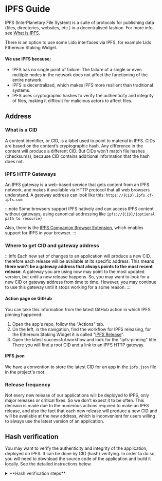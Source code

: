# IPFS Guide

IPFS (InterPlanetary File System) is a suite of protocols for publishing data (files, directories, websites, etc.) in a decentralised fashion.
For more info, see [What is IPFS](https://docs.ipfs.tech/concepts/what-is-ipfs/).

There is an option to use some Lido interfaces via IPFS, for example Lido Ethereum Staking Widget.

#### We use IPFS because:
- IPFS has no single point of failure. The failure of a single or even multiple nodes in the network does not affect the functioning of the entire network.
- IPFS is decentralized, which makes IPFS more resilient than traditional systems.
- IPFS uses cryptographic hashes to verify the authenticity and integrity of files, making it difficult for malicious actors to affect files.

## Address
### What is a CID
A content identifier, or CID, is a label used to point to material in IPFS. CIDs are based on the content’s cryptographic hash.
Any difference in the content will produce a different CID.
But CIDs won't match file hashes (checksums), because CID contains additional information that the hash does not.

### IPFS HTTP Gateways
An IPFS gateway is a web-based service that gets content from an IPFS network, and makes it available via HTTP protocol
that all web browsers understand.
A gateway address can look like this: `https://{CID}.ipfs.cf-ipfs.com`

:::note
Some browsers support IPFS natively and can access IPFS content without gateways, using canonical addressing like
`ipfs://{CID}/{optional path to resource}`

Also, there is the [IPFS Companion Browser Extension](https://docs.ipfs.tech/install/ipfs-companion), which enables support for IPFS in your browser.
:::

### Where to get CID and gateway address

:::info
Each new set of changes to an application will produce a new CID, therefore each release will be available at its specific address.
This means **there won't be a gateway address that always points to the most recent release**.
A gateway you are using now may point to the most updated version, but until a new release happens.
So, you may want to look for a new CID or gateway address from time to time.
However, you may continue to use this gateway until it stops working for a some reason.
:::

#### Action page on GitHub
You can take this information from the latest GitHub action in which IPFS pinning happened:
1. Open the app's repo, follow the "Actions" tab.
2. On the left, in the navigation, find the workflow for IPFS releasing, for the Ethereum Staking Widget it is called "[IPFS Release](https://github.com/lidofinance/ethereum-staking-widget/actions/workflows/ci-ipfs.yml)".
3. Open the latest successful workflow and look for the "ipfs-pinning" title. There you will find a root CID and a link to an IPFS HTTP gateway.

#### IPFS.json
We have a convention to store the latest CID for an app in the `ipfs.json` file in the project's root.

### Release frequency
Not every new release of our applications will be deployed to IPFS, only major releases or critical fixes. So we don't expect it to be often.
This decision is made due to the numerous actions required to make an IPFS release,
and also the fact that each new release will produce a new CID and will be available at the new address,
which is inconvenient for users willing to always use the latest version of an application.

## Hash verification
You may want to verify the authenticity and integrity of the application, deployed on IPFS.
It can be done by CID (hash) verifying. In order to do so, you will need to download the source code of the application and build it locally.
See the detailed instructions below.

<details>
<summary>
**Hash verification steps**
</summary>
<div>
Lido Ethereum Staking Widget is taken as example here.

#### 1. Clone the repository
The repo for Ethereum Staking Widget is here: https://github.com/lidofinance/ethereum-staking-widget

#### 2. Set up the project as usual
1. Add ENV variables.
2. Remove `node_modules` directory if the project was set up earlier.
3. Install node modules using `yarn install --frozen-lockfile`.
4. Follow other instructions described in the project's README.

#### 3. Configure build-info.json
The `build-info.json` file is located in the project's root, [here is the link](https://github.com/lidofinance/ethereum-staking-widget/blob/develop/build-info.json).
It must contain information about the version of the application, which is currently deployed to IPFS.
You can take this information from the latest GitHub action in which IPFS pinning happened:
1. Open the app's repo, follow the "Actions" tab.
2. On the left, in the navigation, find the workflow for IPFS releasing, for the Ethereum Staking Widget it is called "[IPFS Release](https://github.com/lidofinance/ethereum-staking-widget/actions/workflows/ci-ipfs.yml)".
3. Open the latest successful workflow and look for the "prepare-for-ipfs summary" title or the JSON data which looks like this:
   ```json
   { "branch": "main", "commit": "56ab68d", "version": "0.0.1" }
   ```
4. Copy the data to your local `build-info.json`

#### 4. Build the IPFS version
Run a suitable npm script to build the IPFS version.
In case of Ethereum Staking Widget, it is `yarn build-ipfs`.

#### 5. Create a CAR file and get its CID (hash)
For Next.js applications the build files will be in the `out` directory.
The following command generates a CAR file from the `out` directory with build files, and it will display the IPFS hash in the console.
```
npx ipfs-car pack ./out --output ./out.car
```

#### 6. Get CID (hash) of the application deployed to IPFS
You will need to get the hash of the latest released CAR file.
It can be found on the Releases page of the repository under the "Assets" collapsible block.
Download the CAR file and run the following command:
```
npx ipfs-car roots ipfs_source_code.car
```
It will show CID roots found in the CAR header. The CID (hash) must be the same as in the previous step.

</div>
</details>
